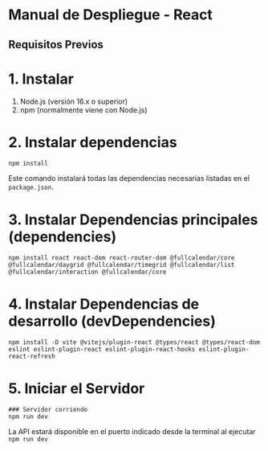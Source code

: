 # Manual de Despliegue - React

## Requisitos Previos

# 1. Instalar 
1. Node.js (versión 16.x o superior)
2. npm (normalmente viene con Node.js)


# 2. Instalar dependencias
```
npm install
```
Este comando instalará todas las dependencias necesarias listadas en el `package.json`.


# 3. Instalar Dependencias principales (dependencies)
```
npm install react react-dom react-router-dom @fullcalendar/core @fullcalendar/daygrid @fullcalendar/timegrid @fullcalendar/list @fullcalendar/interaction @fullcalendar/core
```


# 4. Instalar Dependencias de desarrollo (devDependencies)
```
npm install -D vite @vitejs/plugin-react @types/react @types/react-dom eslint eslint-plugin-react eslint-plugin-react-hooks eslint-plugin-react-refresh
```

# 5. Iniciar el Servidor
```
### Servidor corriendo
npm run dev
```

La API estará disponible en el puerto indicado desde la terminal al ejecutar `npm run dev`